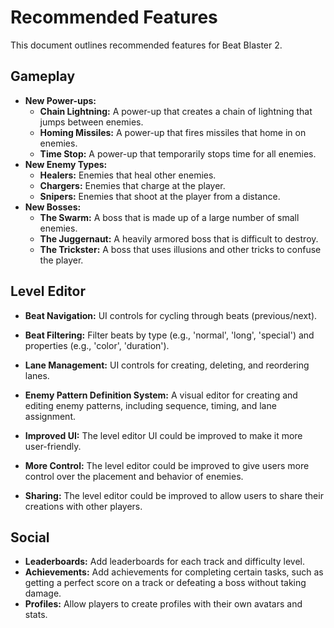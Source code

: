 # Recommended Features

This document outlines recommended features for Beat Blaster 2.

## Gameplay

- **New Power-ups:**
    - **Chain Lightning:** A power-up that creates a chain of lightning that jumps between enemies.
    - **Homing Missiles:** A power-up that fires missiles that home in on enemies.
    - **Time Stop:** A power-up that temporarily stops time for all enemies.
- **New Enemy Types:**
    - **Healers:** Enemies that heal other enemies.
    - **Chargers:** Enemies that charge at the player.
    - **Snipers:** Enemies that shoot at the player from a distance.
- **New Bosses:**
    - **The Swarm:** A boss that is made up of a large number of small enemies.
    - **The Juggernaut:** A heavily armored boss that is difficult to destroy.
    - **The Trickster:** A boss that uses illusions and other tricks to confuse the player.

## Level Editor

- **Beat Navigation:** UI controls for cycling through beats (previous/next).
- **Beat Filtering:** Filter beats by type (e.g., 'normal', 'long', 'special') and properties (e.g., 'color', 'duration').
- **Lane Management:** UI controls for creating, deleting, and reordering lanes.
- **Enemy Pattern Definition System:** A visual editor for creating and editing enemy patterns, including sequence, timing, and lane assignment.

- **Improved UI:** The level editor UI could be improved to make it more user-friendly.
- **More Control:** The level editor could be improved to give users more control over the placement and behavior of enemies.
- **Sharing:** The level editor could be improved to allow users to share their creations with other players.

## Social

- **Leaderboards:** Add leaderboards for each track and difficulty level.
- **Achievements:** Add achievements for completing certain tasks, such as getting a perfect score on a track or defeating a boss without taking damage.
- **Profiles:** Allow players to create profiles with their own avatars and stats.

